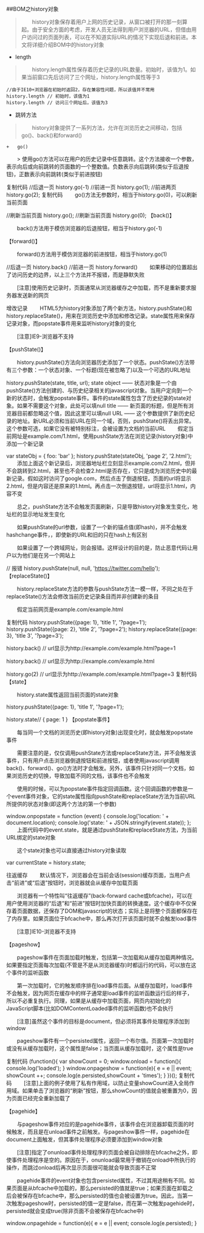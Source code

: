 ##BOM之history对象  

>　　history对象保存着用户上网的历史记录，从窗口被打开的那一刻算起。由于安全方面的考虑，开发人员无法得到用户浏览器的URL，但借由用户访问过的页面列表，可以在不知道实际URL的情况下实现后退和前进。本文将详细介绍BOM中的history对象

 

-   length
>　　history.length属性保存着历史记录的URL数量。初始时，该值为1。如果当前窗口先后访问了三个网址，history.length属性等于3

```
//由于IE10+浏览器在初始时返回2，存在兼容性问题，所以该值并不常用
history.length // 初始时，该值为1
history.length // 访问三个网址后，该值为3
```

-   跳转方法
>　　history对象提供了一系列方法，允许在浏览历史之间移动，包括go()、back()和forward()

    +   go()  
　　>     使用go()方法可以在用户的历史记录中任意跳转。这个方法接收一个参数，表示向后或向前跳转的页面数的一个整数值。负数表示向后跳转(类似于后退按钮)，正数表示向前跳转(类似于前进按钮)

复制代码
//后退一页
history.go(-1)
//前进一页
history.go(1);
//前进两页
history.go(2);
复制代码
　　go()方法无参数时，相当于history.go(0)，可以刷新当前页面

//刷新当前页面
history.go();
//刷新当前页面
history.go(0);
【back()】

　　back()方法用于模仿浏览器的后退按钮，相当于history.go(-1)

【forward()】

　　forward()方法用于模仿浏览器的前进按钮，相当于history.go(1)

//后退一页
history.back()
//前进一页
history.forward()
　　如果移动的位置超出了访问历史的边界，以上三个方法并不报错，而是静默失败 

　　[注意]使用历史记录时，页面通常从浏览器缓存之中加载，而不是重新要求服务器发送新的网页

 

增改记录
　　HTML5为history对象添加了两个新方法，history.pushState()和history.replaceState()，用来在浏览历史中添加和修改记录。state属性用来保存记录对象，而popstate事件用来监听history对象的变化

　　[注意]IE9-浏览器不支持

【pushState()】

　　history.pushState()方法向浏览器历史添加了一个状态。pushState()方法带有三个参数：一个状态对象、一个标题(现在被忽略了)以及一个可选的URL地址

history.pushState(state, title, url);
state object —— 状态对象是一个由pushState()方法创建的、与历史纪录相关的javascript对象。当用户定向到一个新的状态时，会触发popstate事件。事件的state属性包含了历史纪录的state对象。如果不需要这个对象，此处可以填null
title —— 新页面的标题，但是所有浏览器目前都忽略这个值，因此这里可以填null
URL —— 这个参数提供了新历史纪录的地址。新URL必须和当前URL在同一个域，否则，pushState()将丢出异常。这个参数可选，如果它没有被特别标注，会被设置为文档的当前URL
　　假定当前网址是example.com/1.html，使用pushState方法在浏览记录(history对象)中添加一个新记录

var stateObj = { foo: 'bar' };
history.pushState(stateObj, 'page 2', '2.html');
　　添加上面这个新记录后，浏览器地址栏立刻显示example.com/2.html，但并不会跳转到2.html，甚至也不会检查2.html是否存在，它只是成为浏览历史中的最新记录。假如这时访问了google.com，然后点击了倒退按钮，页面的url将显示2.html，但是内容还是原来的1.html。再点击一次倒退按钮，url将显示1.html，内容不变

　　总之，pushState方法不会触发页面刷新，只是导致history对象发生变化，地址栏的显示地址发生变化

　　如果pushState的url参数，设置了一个新的锚点值(即hash)，并不会触发hashchange事件，，即使新的URL和旧的只在hash上有区别

　　如果设置了一个跨域网址，则会报错。这样设计的目的是，防止恶意代码让用户以为他们是在另一个网站上

// 报错
history.pushState(null, null, 'https://twitter.com/hello');
【replaceState()】

　　history.replaceState方法的参数与pushState方法一模一样，不同之处在于replaceState()方法会修改当前历史记录条目而并非创建新的条目

　　假定当前网页是example.com/example.html

复制代码
history.pushState({page: 1}, 'title 1', '?page=1');
history.pushState({page: 2}, 'title 2', '?page=2');
history.replaceState({page: 3}, 'title 3', '?page=3');

history.back()
// url显示为http://example.com/example.html?page=1

history.back()
// url显示为http://example.com/example.html

history.go(2)
// url显示为http://example.com/example.html?page=3
复制代码
【state】

　　history.state属性返回当前页面的state对象

history.pushState({page: 1}, 'title 1', '?page=1');

history.state// { page: 1 }
【popstate事件】

　　每当同一个文档的浏览历史(即history对象)出现变化时，就会触发popstate事件

　　需要注意的是，仅仅调用pushState方法或replaceState方法，并不会触发该事件，只有用户点击浏览器倒退按钮和前进按钮，或者使用javascript调用back()、forward()、go()方法时才会触发。另外，该事件只针对同一个文档，如果浏览历史的切换，导致加载不同的文档，该事件也不会触发

　　使用的时候，可以为popstate事件指定回调函数。这个回调函数的参数是一个event事件对象，它的state属性指向pushState和replaceState方法为当前URL所提供的状态对象(即这两个方法的第一个参数)

window.onpopstate = function (event) {
  console.log('location: ' + document.location);
  console.log('state: ' + JSON.stringify(event.state));
};
　　上面代码中的event.state，就是通过pushState和replaceState方法，为当前URL绑定的state对象

　　这个state对象也可以直接通过history对象读取

var currentState = history.state;
 

往返缓存
　　默认情况下，浏览器会在当前会话(session)缓存页面，当用户点击“前进”或“后退”按钮时，浏览器就会从缓存中加载页面

　　浏览器有一个特性叫“往返缓存”(back-forward cache或bfcache)，可以在用户使用浏览器的“后退”和“前进”按钮时加快页面的转换速度。这个缓存中不仅保存着页面数据，还保存了DOM和javascript的状态；实际上是将整个页面都保存在了内存里。如果页面位于bfcache中，那么再次打开该页面时就不会触发load事件

　　[注意]IE10-浏览器不支持

【pageshow】

　　pageshow事件在页面加载时触发，包括第一次加载和从缓存加载两种情况。如果要指定页面每次加载(不管是不是从浏览器缓存)时都运行的代码，可以放在这个事件的监听函数

　　第一次加载时，它的触发顺序排在load事件后面。从缓存加载时，load事件不会触发，因为网页在缓存中的样子通常是load事件的监听函数运行后的样子，所以不必重复执行。同理，如果是从缓存中加载页面，网页内初始化的JavaScript脚本(比如DOMContentLoaded事件的监听函数)也不会执行

　　[注意]虽然这个事件的目标是document，但必须将其事件处理程序添加到window

　　pageshow事件有一个persisted属性，返回一个布尔值。页面第一次加载时或没有从缓存加载时，这个属性是false；当页面从缓存加载时，这个属性是true

复制代码
(function(){
    var showCount = 0;
    window.onload = function(){
        console.log('loaded');
    }
    window.onpageshow = function(e){
        e = e || event;
        showCount ++;
        console.log(e.persisted,showCount + 'times');
    }
})();
复制代码
　　[注意]上面的例子使用了私有作用域，以防止变量showCount进入全局作用域。如果单击了浏览器的“刷新”按钮，那么showCount的值就会被重置为0，因为页面已经完全重新加载了

【pagehide】

　　与pageshow事件对应的是pagehide事件，该事件会在浏览器卸载页面的时候触发，而且是在unload事件之前触发。与pageshow事件一样，pagehide在document上面触发，但其事件处理程序必须要添加到window对象

　　[注意]指定了onunload事件处理程序的页面会被自动排除在bfcache之外，即使事件处理程序是空的。原因在于，onunload最常用于撤销在onload中所执行的操作，而跳过onload后再次显示页面很可能就会导致页面不正常

　　pagehide事件的event对象也包含persisted属性，不过其用途稍有不同。如果页面是从bfcache中加载的，那么persisted的值就是true；如果页面在卸载之后会被保存在bfcache中，那么persisted的值也会被设置为true。因此，当第一次触发pageshow时，persisted的值一定是false，而在第一次触发pagehide时，persisted就会变成true(除非页面不会被保存在bfcache中)

window.onpagehide = function(e){
    e = e || event;
    console.log(e.persisted);
}